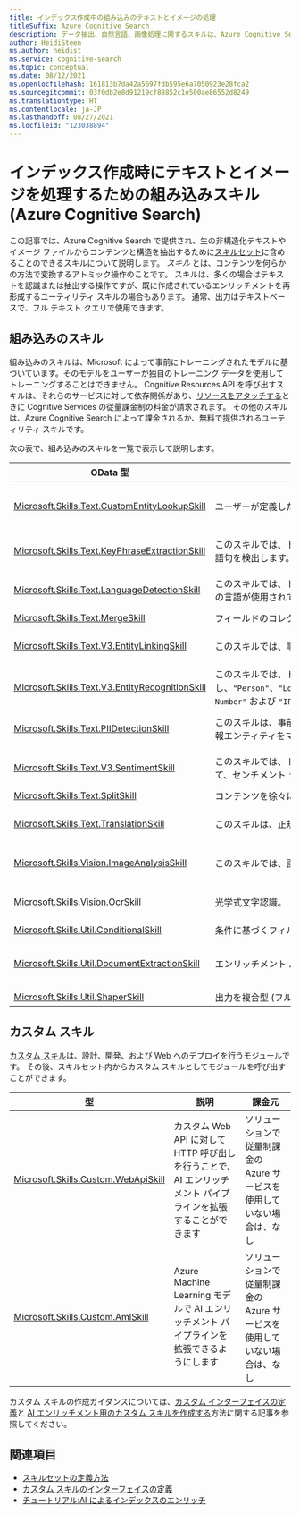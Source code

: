 ```yaml
---
title: インデックス作成中の組み込みのテキストとイメージの処理
titleSuffix: Azure Cognitive Search
description: データ抽出、自然言語、画像処理に関するスキルは、Azure Cognitive Search エンリッチメント パイプラインの生コンテンツにセマンティクスと構造を追加します。
author: HeidiSteen
ms.author: heidist
ms.service: cognitive-search
ms.topic: conceptual
ms.date: 08/12/2021
ms.openlocfilehash: 161813b7da42a5697fdb595e6a7050923e28fca2
ms.sourcegitcommit: 03f0db2e8d91219cf88852c1e500ae86552d8249
ms.translationtype: HT
ms.contentlocale: ja-JP
ms.lasthandoff: 08/27/2021
ms.locfileid: "123038894"
---
```

# <a name="built-in-skills-for-text-and-image-processing-during-indexing-azure-cognitive-search"></a>インデックス作成時にテキストとイメージを処理するための組み込みスキル (Azure Cognitive Search)

この記事では、Azure Cognitive Search で提供され、生の非構造化テキストやイメージ ファイルからコンテンツと構造を抽出するために[スキルセット](cognitive-search-working-with-skillsets.md)に含めることのできるスキルについて説明します。 *スキル* とは、コンテンツを何らかの方法で変換するアトミック操作のことです。 スキルは、多くの場合はテキストを認識または抽出する操作ですが、既に作成されているエンリッチメントを再形成するユーティリティ スキルの場合もあります。 通常、出力はテキストベースで、フル テキスト クエリで使用できます。 

## <a name="built-in-skills"></a>組み込みのスキル

組み込みのスキルは、Microsoft によって事前にトレーニングされたモデルに基づいています。そのモデルをユーザーが独自のトレーニング データを使用してトレーニングすることはできません。 Cognitive Resources API を呼び出すスキルは、それらのサービスに対して依存関係があり、[リソースをアタッチする](cognitive-search-attach-cognitive-services.md)ときに Cognitive Services の従量課金制の料金が請求されます。 その他のスキルは、Azure Cognitive Search によって課金されるか、無料で提供されるユーティリティ スキルです。

次の表で、組み込みのスキルを一覧で表示して説明します。

| OData 型  | 説明 | 課金元 |
|-------|-------------|-------------|
|[Microsoft.Skills.Text.CustomEntityLookupSkill](cognitive-search-skill-custom-entity-lookup.md) | ユーザーが定義したカスタムの単語と語句のリストからテキストを検索します。| Azure Cognitive Search ([価格](https://azure.microsoft.com/pricing/details/search/)) |
| [Microsoft.Skills.Text.KeyPhraseExtractionSkill](cognitive-search-skill-keyphrases.md) | このスキルでは、トレーニング済みモデルを使用し、語句の配置、言語規則、他の語句との近さ、ソース データ内での語句の不自然さの程度に基づいて、重要な語句を検出します。 | Cognitive Services ([価格](https://azure.microsoft.com/pricing/details/cognitive-services/)) | 
| [Microsoft.Skills.Text.LanguageDetectionSkill](cognitive-search-skill-language-detection.md)  | このスキルでは、トレーニング済みモデルを使用し、使用されている言語を検出します (ドキュメントごとに 1 つの言語 ID)。 同じテキスト セグメント内で複数の言語が使用されている場合、出力は、主に使用されている言語の LCID になります。 | Cognitive Services ([価格](https://azure.microsoft.com/pricing/details/cognitive-services/)) | 
| [Microsoft.Skills.Text.MergeSkill](cognitive-search-skill-textmerger.md) | フィールドのコレクションからのテキストを 1 つのフィールドに統合します。  | 該当なし |
| [Microsoft.Skills.Text.V3.EntityLinkingSkill](cognitive-search-skill-entity-linking-v3.md) | このスキルでは、事前トレーニング済みのモデルを使用し、認識されたエンティティに対して Wikipedia の記事へのリンクを生成します。 | Cognitive Services ([価格](https://azure.microsoft.com/pricing/details/cognitive-services/)) | 
| [Microsoft.Skills.Text.V3.EntityRecognitionSkill](cognitive-search-skill-entity-recognition-v3.md) | このスキルでは、トレーニング済みモデルを使用し、`"Person"`、`"Location"`、`"Organization"`、`"Quantity"`、`"DateTime"`、`"URL"`、`"Email"`、`"PersonType"`、`"Event"`、`"Product"`、`"Skill"`、`"Address"`、`"Phone Number"` および `"IP Address"`の各フィールドのカテゴリの固定したセットに対してエンティティを確立します。 | Cognitive Services ([価格](https://azure.microsoft.com/pricing/details/cognitive-services/)) | 
| [Microsoft.Skills.Text.PIIDetectionSkill](cognitive-search-skill-pii-detection.md)  | このスキルは、事前トレーニングされたモデルを使用して、特定のテキストから個人情報を抽出します。 また、このスキルには、テキスト内で検出された個人情報エンティティをマスクするためのさまざまなオプションも用意されています。  | Cognitive Services ([価格](https://azure.microsoft.com/pricing/details/cognitive-services/)) | 
| [Microsoft.Skills.Text.V3.SentimentSkill](cognitive-search-skill-sentiment-v3.md)  | このスキルでは、トレーニング済みのモデルを使用し、レコードごとに文章とドキュメントレベルでサービスによって検出された最も高い信頼度スコアに基づいて、センチメント ラベル ("ネガティブ"、"中立"、"ポジティブ" など) を割り当てます。 | Cognitive Services ([価格](https://azure.microsoft.com/pricing/details/cognitive-services/)) | 
| [Microsoft.Skills.Text.SplitSkill](cognitive-search-skill-textsplit.md) | コンテンツを徐々に強化または拡張できるように、テキストをページに分割します。 | 該当なし |
| [Microsoft.Skills.Text.TranslationSkill](cognitive-search-skill-text-translation.md) | このスキルは、正規化やローカライズのユース ケース向けに、トレーニング済みモデルを使用して入力テキストをさまざまな言語に翻訳します。 | Cognitive Services ([価格](https://azure.microsoft.com/pricing/details/cognitive-services/)) | 
| [Microsoft.Skills.Vision.ImageAnalysisSkill](cognitive-search-skill-image-analysis.md) | このスキルでは、画像検出アルゴリズムを使用して画像の内容を識別し、テキストの説明を生成します。 | Cognitive Services ([価格](https://azure.microsoft.com/pricing/details/cognitive-services/)) | 
| [Microsoft.Skills.Vision.OcrSkill](cognitive-search-skill-ocr.md) | 光学式文字認識。 | Cognitive Services ([価格](https://azure.microsoft.com/pricing/details/cognitive-services/)) |
| [Microsoft.Skills.Util.ConditionalSkill](cognitive-search-skill-conditional.md) | 条件に基づくフィルター処理、既定値の割り当て、データのマージを行うことができます。 | 該当なし |
| [Microsoft.Skills.Util.DocumentExtractionSkill](cognitive-search-skill-document-extraction.md) | エンリッチメント パイプライン内のファイルからコンテンツを抽出します。 | Azure Cognitive Search ([価格](https://azure.microsoft.com/pricing/details/search/))
| [Microsoft.Skills.Util.ShaperSkill](cognitive-search-skill-shaper.md) | 出力を複合型 (フル ネーム、複数行の住所、または姓と個人識別子の組み合わせに使用される可能性があるマルチパート データ型) にマップします。 | 該当なし |

## <a name="custom-skills"></a>カスタム スキル

[カスタム スキル](cognitive-search-custom-skill-web-api.md)は、設計、開発、および Web へのデプロイを行うモジュールです。 その後、スキルセット内からカスタム スキルとしてモジュールを呼び出すことができます。

| 型  | 説明 | 課金元 |
|-------|-------------|-------------|
| [Microsoft.Skills.Custom.WebApiSkill](cognitive-search-custom-skill-web-api.md) | カスタム Web API に対して HTTP 呼び出しを行うことで、AI エンリッチメント パイプラインを拡張することができます | ソリューションで従量制課金の Azure サービスを使用していない場合は、なし |
| [Microsoft.Skills.Custom.AmlSkill](cognitive-search-aml-skill.md) | Azure Machine Learning モデルで AI エンリッチメント パイプラインを拡張できるようにします | ソリューションで従量制課金の Azure サービスを使用していない場合は、なし |

カスタム スキルの作成ガイダンスについては、[カスタム インターフェイスの定義](cognitive-search-custom-skill-interface.md)と [AI エンリッチメント用のカスタム スキルを作成する](cognitive-search-create-custom-skill-example.md)方法に関する記事を参照してください。

## <a name="see-also"></a>関連項目

+ [スキルセットの定義方法](cognitive-search-defining-skillset.md)
+ [カスタム スキルのインターフェイスの定義](cognitive-search-custom-skill-interface.md)
+ [チュートリアル:AI によるインデックスのエンリッチ](cognitive-search-tutorial-blob.md)
